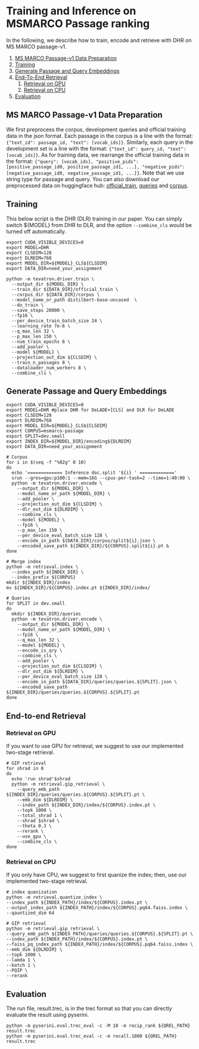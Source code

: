 # Training and Inference on MSMARCO Passage ranking
In the following, we describe how to train, encode and retrieve with DHR on MS MARCO passage-v1.
1. [MS MARCO Passage-v1 Data Preparation](#msmarco_data_prep)
1. [Training](#training)
1. [Generate Passage and Query Embeddings](#generate_embeddings)
1. [End-To-End Retrieval](#retrieval)
    1. [Retrieval on GPU](#retrieval_on_gpu)
    1. [Retrieval on CPU](#retrieval_on_cpu)
1. [Evaluation](#evaluation)


## MS MARCO Passage-v1 Data Preparation <a name="msmarco_data_prep"></a>
We first preprocess the corpus, development queries and official training data in the json format. Each passage in the corpus is a line with the format: `{"text_id": passage_id, "text": [vocab_ids]}`. Similarly, each query in the development set is a line with the format: `{"text_id": query_id, "text": [vocab_ids]}`. As for training data, we rearrange the official training data in the format: `{"query": [vocab_ids], "positive_pids": [positive_passage_id0, positive_passage_id1, ...], "negative_pids": [negative_passage_id0, negative_passage_id1, ...]}`. Note that we use string type for passage and query. You can also download our preprocessed data on huggingface hub: [official_train](https://huggingface.co/datasets/jacklin/msmarco_passage_ranking_corpus), [queries](https://huggingface.co/datasets/jacklin/msmarco_passage_ranking_queries) and [corpus](https://huggingface.co/datasets/jacklin/msmarco_passage_ranking_corpus).

## Training <a name="training"></a>
This below script is the DHR (DLR) training in our paper. You can simply switch ${MODEL} from DHR to DLR, and the option `--combine_cls` would be turned off automatically.
```shell=bash
export CUDA_VISIBLE_DEVICES=0
export MODEL=DHR
export CLSDIM=128
export DLRDIM=768
export MODEL_DIR=${MODEL}_CLS${CLSDIM}
export DATA_DIR=need_your_assignment

python -m tevatron.driver.train \
  --output_dir ${MODEL_DIR} \
  --train_dir ${DATA_DIR}/official_train \
  --corpus_dir ${DATA_DIR}/corpus \
  --model_name_or_path distilbert-base-uncased  \
  --do_train \
  --save_steps 20000 \
  --fp16 \
  --per_device_train_batch_size 24 \
  --learning_rate 7e-6 \
  --q_max_len 32 \
  --p_max_len 150 \
  --num_train_epochs 6 \
  --add_pooler \
  --model ${MODEL} \
  --projection_out_dim ${CLSDIM} \
  --train_n_passages 8 \
  --dataloader_num_workers 8 \
  --combine_cls \
```

## Generate Passage and Query Embeddings <a name="generate_embeddings"></a>
```
export CUDA_VISIBLE_DEVICES=0
export MODEL=DHR #place DHR for DeLADE+[CLS] and DLR for DeLADE
export CLSDIM=128
export DLRDIM=768
export MODEL_DIR=${MODEL}_CLS${CLSDIM}
export CORPUS=msmarco-passage
export SPLIT=dev.small
export INDEX_DIR=${MODEL_DIR}/encoding${DLRDIM}
export DATA_DIR=need_your_assignment

# Corpus
for i in $(seq -f "%02g" 0 10)
do
  echo '============= Inference doc.split '${i} ' ============='
  srun --gres=gpu:p100:1 --mem=16G --cpus-per-task=2 --time=1:40:00 \
  python -m tevatron.driver.encode \
    --output_dir ${MODEL_DIR} \
    --model_name_or_path ${MODEL_DIR} \
    --add_pooler \
    --projection_out_dim ${CLSDIM} \
    --dlr_out_dim ${DLRDIM} \
    --combine_cls \
    --model ${MODEL} \
    --fp16 \
    --p_max_len 150 \
    --per_device_eval_batch_size 128 \
    --encode_in_path ${DATA_DIR}/corpus/split${i}.json \
    --encoded_save_path ${INDEX_DIR}/${CORPUS}.split${i}.pt &
done

# Merge index
python -m retrieval.index \
  --index_path ${INDEX_DIR} \
  --index_prefix ${CORPUS}
mkdir ${INDEX_DIR}/index
mv ${INDEX_DIR}/${CORPUS}.index.pt ${INDEX_DIR}/index/

# Queries
for SPLIT in dev.small
do
  mkdir ${INDEX_DIR}/queries
  python -m tevatron.driver.encode \
    --output_dir ${MODEL_DIR} \
    --model_name_or_path ${MODEL_DIR} \
    --fp16 \
    --q_max_len 32 \
    --model ${MODEL} \
    --encode_is_qry \
    --combine_cls \
    --add_pooler \
    --projection_out_dim ${CLSDIM} \
    --dlr_out_dim ${DLRDIM} \
    --per_device_eval_batch_size 128 \
    --encode_in_path ${DATA_DIR}/queries/queries.${SPLIT}.json \
    --encoded_save_path ${INDEX_DIR}/queries/queries.${CORPUS}.${SPLIT}.pt
done
```

## End-to-end Retrieval <a name="retrieval"></a>
### Retrieval on GPU <a name="retrieval_on_gpu"></a>
If you want to use GPU for retrieval, we suggest to use our implemented two-stage retrieval.
```
# GIP retrieval
for shrad in 0
do
  echo 'run shrad'$shrad
  python -m retrieval.gip_retrieval \
    --query_emb_path ${INDEX_DIR}/queries/queries.${CORPUS}.${SPLIT}.pt \
    --emb_dim ${DLRDIM} \
    --index_path ${INDEX_DIR}/index/${CORPUS}.index.pt \
    --topk 1000 \
    --total_shrad 1 \
    --shrad $shrad \
    --theta 0.3 \
    --rerank \
    --use_gpu \
    --combine_cls \
done
```

### Retrieval on CPU <a name="retrieval_on_cpu"></a>
If you only have CPU, we suggest to first quanize the index; then, use our implemented two-stage retrieval.
```
# index quanization
python -m retrieval.quantize_index \
--index_path ${INDEX_PATH}/index/${CORPUS}.index.pt \
--output_index_path ${INDEX_PATH}/index/${CORPUS}.pq64.faiss.index \
--qauntized_dim 64

# GIP retrieval
python -m retrieval.gip_retrieval \
--query_emb_path ${INDEX_PATH}/queries/queries.${CORPUS}.${SPLIT}.pt \
--index_path ${INDEX_PATH}/index/${CORPUS}.index.pt \
--faiss_pq_index_path ${INDEX_PATH}/index/${CORPUS}.pq64.faiss.index \
--emb_dim ${DLRDIM} \
--topk 1000 \
--lamda 1 \
--batch 1 \
--PQIP \
--rerank 
```

## Evaluation <a name="evaluation"></a>
The run file, result.trec, is in the trec format so that you can directly evaluate the result using pyserini.
```
python -m pyserini.eval.trec_eval -c -M 10 -m recip_rank ${QREL_PATH} result.trec
python -m pyserini.eval.trec_eval -c -m recall.1000 ${QREL_PATH} result.trec
```



